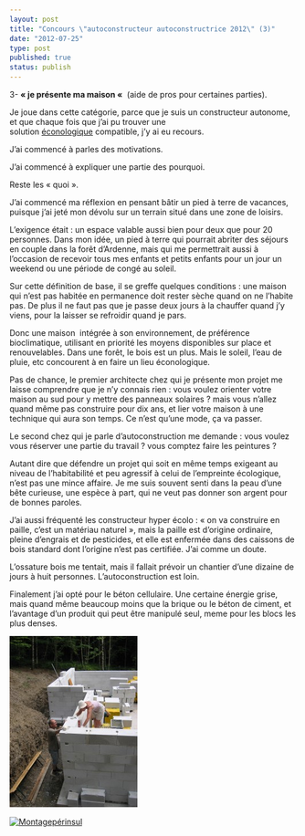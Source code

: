 ```yaml
---
layout: post
title: "Concours \"autoconstructeur autoconstructrice 2012\" (3)"
date: "2012-07-25"
type: post
published: true
status: publish
---
```


3- **« je présente ma maison «**  (aide de pros pour certaines parties).

Je joue dans cette catégorie, parce que je suis un constructeur autonome, et que chaque fois que j’ai pu trouver une solution [éconologique](http://econology.fr) compatible, j’y ai eu recours.

J’ai commencé à parles des motivations.

J’ai commencé à expliquer une partie des pourquoi.

Reste les « quoi ».

J’ai commencé ma réflexion en pensant bâtir un pied à terre de vacances, puisque j’ai jeté mon dévolu sur un terrain situé dans une zone de loisirs.

L’exigence était : un espace valable aussi bien pour deux que pour 20 personnes. Dans mon idée, un pied à terre qui pourrait abriter des séjours en couple dans la forêt d’Ardenne, mais qui me permettrait aussi à l’occasion de recevoir tous mes enfants et petits enfants pour un jour un weekend ou une période de congé au soleil.

Sur cette définition de base, il se greffe quelques conditions : une maison qui n’est pas habitée en permanence doit rester sèche quand on ne l’habite pas. De plus il ne faut pas que je passe deux jours à la chauffer quand j’y viens, pour la laisser se refroidir quand je pars.

Donc une maison  intégrée à son environnement, de préférence bioclimatique, utilisant en priorité les moyens disponibles sur place et renouvelables. Dans une forêt, le bois est un plus. Mais le soleil, l’eau de pluie, etc concourent à en faire un lieu éconologique.

Pas de chance, le premier architecte chez qui je présente mon projet me laisse comprendre que je n’y connais rien : vous voulez orienter votre maison au sud pour y mettre des panneaux solaires ? mais vous n’allez quand même pas construire pour dix ans, et lier votre maison à une technique qui aura son temps. Ce n’est qu’une mode, ça va passer.

Le second chez qui je parle d’autoconstruction me demande : vous voulez vous réserver une partie du travail ? vous comptez faire les peintures ?

Autant dire que défendre un projet qui soit en même temps exigeant au niveau de l’habitabilité et peu agressif à celui de l’empreinte écologique, n’est pas une mince affaire. Je me suis souvent senti dans la peau d’une bête curieuse, une espèce à part, qui ne veut pas donner son argent pour de bonnes paroles.

J’ai aussi fréquenté les constructeur hyper écolo : « on va construire en paille, c’est un matériau naturel », mais la paille est d’origine ordinaire, pleine d’engrais et de pesticides, et elle est enfermée dans des caissons de bois standard dont l’origine n’est pas certifiée. J’ai comme un doute.

L’ossature bois me tentait, mais il fallait prévoir un chantier d’une dizaine de jours à huit personnes. L’autoconstruction est loin.

Finalement j’ai opté pour le béton cellulaire. Une certaine énergie grise, mais quand même beaucoup moins que la brique ou le béton de ciment, et l’avantage d’un produit qui peut être manipulé seul, meme pour les blocs les plus denses.

[![](/images/2012/07/IMG_0458-224x300.jpg "IMG_0458")](/images/2012/07/IMG_0458.jpg)

[![](/images/2012/07/Montagepérinsul-300x200.jpg "Montagepérinsul")](/images/2012/07/Montagepérinsul.jpg)
